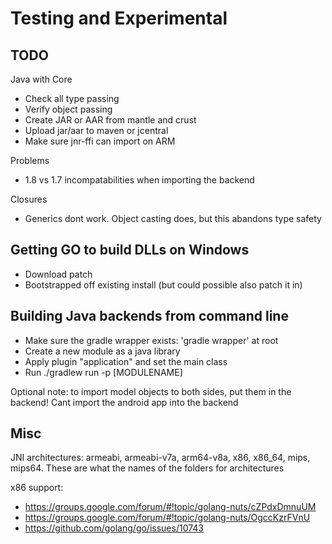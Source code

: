 
# Testing and Experimental 

## TODO

Java with Core 

- Check all type passing
- Verify object passing
- Create JAR or AAR from mantle and crust
- Upload jar/aar to maven or jcentral
- Make sure jnr-ffi can import on ARM

Problems

- 1.8 vs 1.7 incompatabilities when importing the backend

Closures

- Generics dont work. Object casting does, but this abandons type safety


## Getting GO to build DLLs on Windows 

- Download patch
- Bootstrapped off existing install (but could possible also patch it in)


## Building Java backends from command line

- Make sure the gradle wrapper exists: 'gradle wrapper' at root
- Create a new module as a java library
- Apply plugin "application" and set the main class
- Run ./gradlew run -p [MODULENAME]

Optional note: to import model objects to both sides, put them in the backend! Cant import
 the android app into the backend
 

## Misc

JNI architectures:  armeabi, armeabi-v7a, arm64-v8a, x86, x86_64, mips, mips64. These are what the names of the folders for architectures 

x86 support: 
- https://groups.google.com/forum/#!topic/golang-nuts/cZPdxDmnuUM
- https://groups.google.com/forum/#!topic/golang-nuts/OgccKzrFVnU
- https://github.com/golang/go/issues/10743